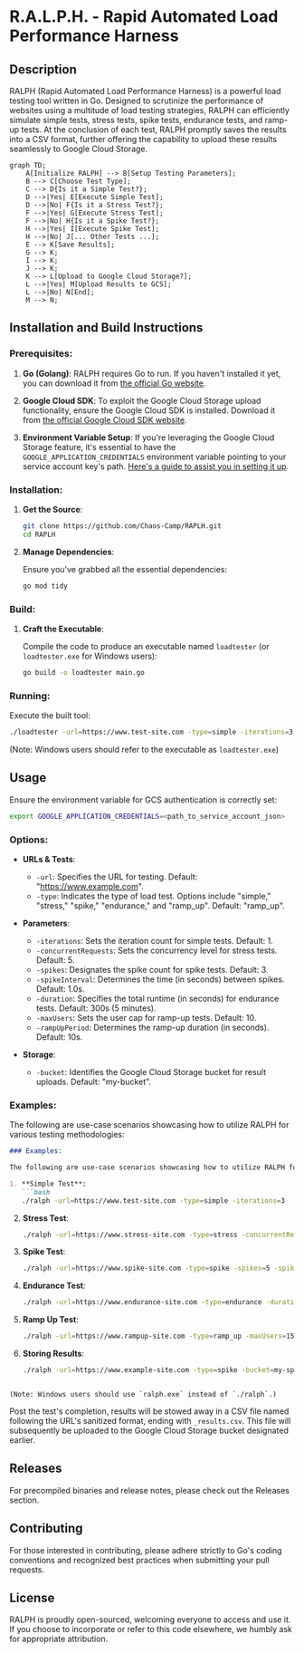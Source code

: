 # R.A.L.P.H. - Rapid Automated Load Performance Harness

## Description
RALPH (Rapid Automated Load Performance Harness) is a powerful load testing tool written in Go. Designed to scrutinize the performance of websites using a multitude of load testing strategies, RALPH can efficiently simulate simple tests, stress tests, spike tests, endurance tests, and ramp-up tests. At the conclusion of each test, RALPH promptly saves the results into a CSV format, further offering the capability to upload these results seamlessly to Google Cloud Storage.

```mermaid
graph TD;
    A[Initialize RALPH] --> B[Setup Testing Parameters];
    B --> C[Choose Test Type];
    C --> D{Is it a Simple Test?};
    D -->|Yes| E[Execute Simple Test];
    D -->|No| F{Is it a Stress Test?};
    F -->|Yes| G[Execute Stress Test];
    F -->|No| H{Is it a Spike Test?};
    H -->|Yes| I[Execute Spike Test];
    H -->|No| J[... Other Tests ...];
    E --> K[Save Results];
    G --> K;
    I --> K;
    J --> K;
    K --> L[Upload to Google Cloud Storage?];
    L -->|Yes| M[Upload Results to GCS];
    L -->|No| N[End];
    M --> N;

```
## Installation and Build Instructions

### Prerequisites:

1. **Go (Golang)**: RALPH requires Go to run. If you haven't installed it yet, you can download it from [the official Go website](https://golang.org/dl/).

2. **Google Cloud SDK**: To exploit the Google Cloud Storage upload functionality, ensure the Google Cloud SDK is installed. Download it from [the official Google Cloud SDK website](https://cloud.google.com/sdk/docs/install).

3. **Environment Variable Setup**: If you're leveraging the Google Cloud Storage feature, it's essential to have the `GOOGLE_APPLICATION_CREDENTIALS` environment variable pointing to your service account key's path. [Here's a guide to assist you in setting it up](https://cloud.google.com/docs/authentication/getting-started).

### Installation:

1. **Get the Source**:

   ```bash
   git clone https://github.com/Chaos-Camp/RAPLH.git
   cd RAPLH
   ```

2. **Manage Dependencies**:

   Ensure you've grabbed all the essential dependencies:

   ```bash
   go mod tidy
   ```

### Build:

1. **Craft the Executable**:

   Compile the code to produce an executable named `loadtester` (or `loadtester.exe` for Windows users):

   ```bash
   go build -o loadtester main.go
   ```

### Running:

Execute the built tool:

```bash
./loadtester -url=https://www.test-site.com -type=simple -iterations=3
```

(Note: Windows users should refer to the executable as `loadtester.exe`)

## Usage

Ensure the environment variable for GCS authentication is correctly set:

```bash
export GOOGLE_APPLICATION_CREDENTIALS=<path_to_service_account_json>
```

### Options:

- **URLs & Tests**:
    - `-url`: Specifies the URL for testing. Default: "https://www.example.com".
    - `-type`: Indicates the type of load test. Options include "simple," "stress," "spike," "endurance," and "ramp_up". Default: "ramp_up".

- **Parameters**:
    - `-iterations`: Sets the iteration count for simple tests. Default: 1.
    - `-concurrentRequests`: Sets the concurrency level for stress tests. Default: 5.
    - `-spikes`: Designates the spike count for spike tests. Default: 3.
    - `-spikeInterval`: Determines the time (in seconds) between spikes. Default: 1.0s.
    - `-duration`: Specifies the total runtime (in seconds) for endurance tests. Default: 300s (5 minutes).
    - `-maxUsers`: Sets the user cap for ramp-up tests. Default: 10.
    - `-rampUpPeriod`: Determines the ramp-up duration (in seconds). Default: 10s.

- **Storage**:
    - `-bucket`: Identifies the Google Cloud Storage bucket for result uploads. Default: "my-bucket".

### Examples:

The following are use-case scenarios showcasing how to utilize RALPH for various testing methodologies:


```markdown
### Examples:

The following are use-case scenarios showcasing how to utilize RALPH for various testing methodologies:

1. **Simple Test**:
   ```bash
   ./ralph -url=https://www.test-site.com -type=simple -iterations=3
   ```

2. **Stress Test**:
   ```bash
   ./ralph -url=https://www.stress-site.com -type=stress -concurrentRequests=10
   ```

3. **Spike Test**:
   ```bash
   ./ralph -url=https://www.spike-site.com -type=spike -spikes=5 -spikeInterval=2
   ```

4. **Endurance Test**:
   ```bash
   ./ralph -url=https://www.endurance-site.com -type=endurance -duration=600
   ```

5. **Ramp Up Test**:
   ```bash
   ./ralph -url=https://www.rampup-site.com -type=ramp_up -maxUsers=15 -rampUpPeriod=15
   ```

6. **Storing Results**:
   ```bash
   ./ralph -url=https://www.example-site.com -type=spike -bucket=my-special-bucket
   ```
```

(Note: Windows users should use `ralph.exe` instead of `./ralph`.)
   ```

Post the test's completion, results will be stowed away in a CSV file named following the URL's sanitized format, ending with `_results.csv`. This file will subsequently be uploaded to the Google Cloud Storage bucket designated earlier.

## Releases
For precompiled binaries and release notes, please check out the Releases section.

## Contributing

For those interested in contributing, please adhere strictly to Go's coding conventions and recognized best practices when submitting your pull requests.

## License

RALPH is proudly open-sourced, welcoming everyone to access and use it. If you choose to incorporate or refer to this code elsewhere, we humbly ask for appropriate attribution.

